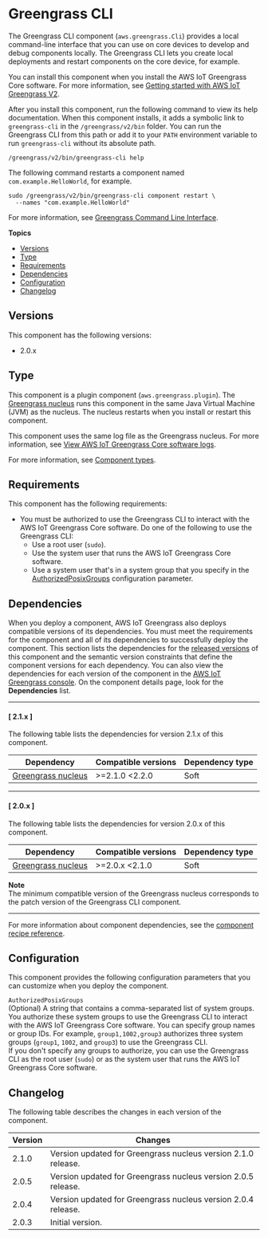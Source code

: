 # Greengrass CLI<a name="greengrass-cli-component"></a>

The Greengrass CLI component \(`aws.greengrass.Cli`\) provides a local command\-line interface that you can use on core devices to develop and debug components locally\. The Greengrass CLI lets you create local deployments and restart components on the core device, for example\.

You can install this component when you install the AWS IoT Greengrass Core software\. For more information, see [Getting started with AWS IoT Greengrass V2](getting-started.md)\.

After you install this component, run the following command to view its help documentation\. When this component installs, it adds a symbolic link to `greengrass-cli` in the `/greengrass/v2/bin` folder\. You can run the Greengrass CLI from this path or add it to your `PATH` environment variable to run `greengrass-cli` without its absolute path\.

```
/greengrass/v2/bin/greengrass-cli help
```

The following command restarts a component named `com.example.HelloWorld`, for example\.

```
sudo /greengrass/v2/bin/greengrass-cli component restart \
  --names "com.example.HelloWorld"
```

For more information, see [Greengrass Command Line Interface](gg-cli.md)\.

**Topics**
+ [Versions](#greengrass-cli-component-versions)
+ [Type](#greengrass-cli-component-type)
+ [Requirements](#greengrass-cli-component-requirements)
+ [Dependencies](#greengrass-cli-component-dependencies)
+ [Configuration](#greengrass-cli-component-configuration)
+ [Changelog](#greengrass-cli-component-changelog)

## Versions<a name="greengrass-cli-component-versions"></a>

This component has the following versions:
+ 2\.0\.x

## Type<a name="greengrass-cli-component-type"></a>

<a name="public-component-type-plugin-para1"></a>This component is a plugin component \(`aws.greengrass.plugin`\)\. The [Greengrass nucleus](greengrass-nucleus-component.md) runs this component in the same Java Virtual Machine \(JVM\) as the nucleus\. The nucleus restarts when you install or restart this component\.

<a name="public-component-type-plugin-para2"></a>This component uses the same log file as the Greengrass nucleus\. For more information, see [View AWS IoT Greengrass Core software logs](troubleshooting.md#view-greengrass-core-logs)\.

<a name="public-component-type-more-information"></a>For more information, see [Component types](manage-components.md#component-types)\.

## Requirements<a name="greengrass-cli-component-requirements"></a>

This component has the following requirements:
+ You must be authorized to use the Greengrass CLI to interact with the AWS IoT Greengrass Core software\. Do one of the following to use the Greengrass CLI:
  + Use a root user \(`sudo`\)\.
  + Use the system user that runs the AWS IoT Greengrass Core software\.
  + Use a system user that's in a system group that you specify in the [AuthorizedPosixGroups](#greengrass-cli-component-configuration-authorizedposixgroups) configuration parameter\.

## Dependencies<a name="greengrass-cli-component-dependencies"></a>

When you deploy a component, AWS IoT Greengrass also deploys compatible versions of its dependencies\. You must meet the requirements for the component and all of its dependencies to successfully deploy the component\. This section lists the dependencies for the [released versions](#greengrass-cli-component-changelog) of this component and the semantic version constraints that define the component versions for each dependency\. You can also view the dependencies for each version of the component in the [AWS IoT Greengrass console](https://console.aws.amazon.com/greengrass)\. On the component details page, look for the **Dependencies** list\.

------
#### [ 2\.1\.x ]

The following table lists the dependencies for version 2\.1\.x of this component\.


| Dependency | Compatible versions | Dependency type | 
| --- | --- | --- | 
| [Greengrass nucleus](greengrass-nucleus-component.md) | >=2\.1\.0 <2\.2\.0 | Soft | 

------
#### [ 2\.0\.x ]

The following table lists the dependencies for version 2\.0\.x of this component\.


| Dependency | Compatible versions | Dependency type | 
| --- | --- | --- | 
| [Greengrass nucleus](greengrass-nucleus-component.md) | >=2\.0\.x <2\.1\.0 | Soft | 

**Note**  
The minimum compatible version of the Greengrass nucleus corresponds to the patch version of the Greengrass CLI component\. 

------

For more information about component dependencies, see the [component recipe reference](component-recipe-reference.md#recipe-reference-component-dependencies)\.

## Configuration<a name="greengrass-cli-component-configuration"></a>

This component provides the following configuration parameters that you can customize when you deploy the component\.

  `AuthorizedPosixGroups`   
\(Optional\) A string that contains a comma\-separated list of system groups\. You authorize these system groups to use the Greengrass CLI to interact with the AWS IoT Greengrass Core software\. You can specify group names or group IDs\. For example, `group1,1002,group3` authorizes three system groups \(`group1`, `1002`, and `group3`\) to use the Greengrass CLI\.  
If you don't specify any groups to authorize, you can use the Greengrass CLI as the root user \(`sudo`\) or as the system user that runs the AWS IoT Greengrass Core software\.

## Changelog<a name="greengrass-cli-component-changelog"></a>

The following table describes the changes in each version of the component\.


|  **Version**  |  **Changes**  | 
| --- | --- | 
|  2\.1\.0  |  Version updated for Greengrass nucleus version 2\.1\.0 release\.  | 
|  2\.0\.5  | Version updated for Greengrass nucleus version 2\.0\.5 release\. | 
|  2\.0\.4  | Version updated for Greengrass nucleus version 2\.0\.4 release\. | 
|  2\.0\.3  |  Initial version\.  | 